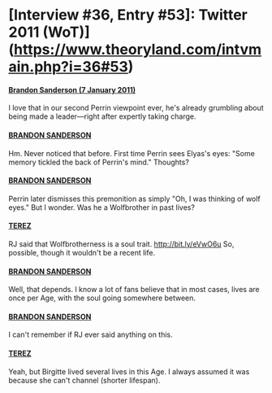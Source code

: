 # [Interview #36, Entry #53]: Twitter 2011 (WoT)](https://www.theoryland.com/intvmain.php?i=36#53)

#### [Brandon Sanderson (7 January 2011)](http://twitter.com/BrandonSandrson/status/23472028786892801)

I love that in our second Perrin viewpoint ever, he's already grumbling about being made a leader—right after expertly taking charge.

#### [BRANDON SANDERSON](http://twitter.com/BrandonSandrson/status/23477235801395200)

Hm. Never noticed that before. First time Perrin sees Elyas's eyes: "Some memory tickled the back of Perrin's mind." Thoughts?

#### [BRANDON SANDERSON](http://twitter.com/BrandonSandrson/status/23479315953881088)

Perrin later dismisses this premonition as simply "Oh, I was thinking of wolf eyes." But I wonder. Was he a Wolfbrother in past lives?

#### [TEREZ](http://twitter.com/Terez27/status/23504891263590400)

RJ said that Wolfbrotherness is a soul trait.
<http://bit.ly/eVwO6u>
So, possible, though it wouldn't be a recent life.

#### [BRANDON SANDERSON](http://twitter.com/BrandonSandrson/status/23513937412628480)

Well, that depends. I know a lot of fans believe that in most cases, lives are once per Age, with the soul going somewhere between.

#### [BRANDON SANDERSON](http://twitter.com/BrandonSandrson/status/23514014306795520)

I can't remember if RJ ever said anything on this.

#### [TEREZ](http://twitter.com/#%21/Terez27/status/23514341798060032)

Yeah, but Birgitte lived several lives in this Age. I always assumed it was because she can't channel (shorter lifespan).


